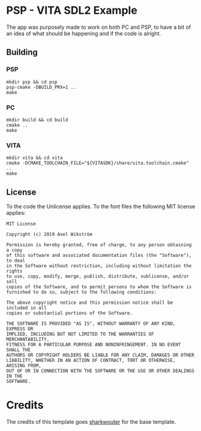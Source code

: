 # PSP - VITA SDL2 Example

The app was purposely made to work on both PC and PSP, to have a bit of an idea of what should be happening and if the code is alright.

## Building

### PSP

```
mkdir psp && cd psp
psp-cmake -DBUILD_PRX=1 ..
make
```

### PC

```
mkdir build && cd build
cmake ..
make
```

### VITA

```
mkdir vita && cd vita
cmake -DCMAKE_TOOLCHAIN_FILE="${VITASDK}/share/vita.toolchain.cmake" ..
make
```

## License

To the code the Unlicense applies. To the font files the following MIT license applies:

```
MIT License

Copyright (c) 2019 Axel Wikström

Permission is hereby granted, free of charge, to any person obtaining a copy
of this software and associated documentation files (the "Software"), to deal
in the Software without restriction, including without limitation the rights
to use, copy, modify, merge, publish, distribute, sublicense, and/or sell
copies of the Software, and to permit persons to whom the Software is
furnished to do so, subject to the following conditions:

The above copyright notice and this permission notice shall be included in all
copies or substantial portions of the Software.

THE SOFTWARE IS PROVIDED "AS IS", WITHOUT WARRANTY OF ANY KIND, EXPRESS OR
IMPLIED, INCLUDING BUT NOT LIMITED TO THE WARRANTIES OF MERCHANTABILITY,
FITNESS FOR A PARTICULAR PURPOSE AND NONINFRINGEMENT. IN NO EVENT SHALL THE
AUTHORS OR COPYRIGHT HOLDERS BE LIABLE FOR ANY CLAIM, DAMAGES OR OTHER
LIABILITY, WHETHER IN AN ACTION OF CONTRACT, TORT OR OTHERWISE, ARISING FROM,
OUT OF OR IN CONNECTION WITH THE SOFTWARE OR THE USE OR OTHER DEALINGS IN THE
SOFTWARE.
```

# Credits
The credits of this template goes [sharkwouter](https://github.com/sharkwouter/psp-sdl2-osk-example) for the base template.
